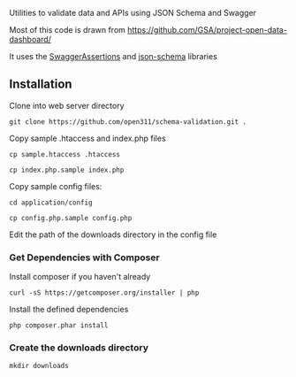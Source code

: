 Utilities to validate data and APIs using JSON Schema and Swagger

Most of this code is drawn from https://github.com/GSA/project-open-data-dashboard/ 

It uses the [SwaggerAssertions](https://github.com/Maks3w/SwaggerAssertions) and [json-schema](https://github.com/justinrainbow/json-schema) libraries


Installation
------------

Clone into web server directory

`git clone https://github.com/open311/schema-validation.git .`

Copy sample .htaccess and index.php files

`cp sample.htaccess .htaccess`

`cp index.php.sample index.php`

Copy sample config files:

`cd application/config`

`cp config.php.sample config.php`

Edit the path of the downloads directory in the config file

### Get Dependencies with Composer

Install composer if you haven't already

`curl -sS https://getcomposer.org/installer | php`

Install the defined dependencies

`php composer.phar install`

### Create the downloads directory

`mkdir downloads`
